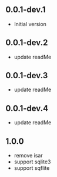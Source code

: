 ## 0.0.1-dev.1
* Initial version
## 0.0.1-dev.2
* update readMe
## 0.0.1-dev.3
* update readMe
## 0.0.1-dev.4
* update readMe
## 1.0.0
* remove isar
* support sqlite3
* support sqflite